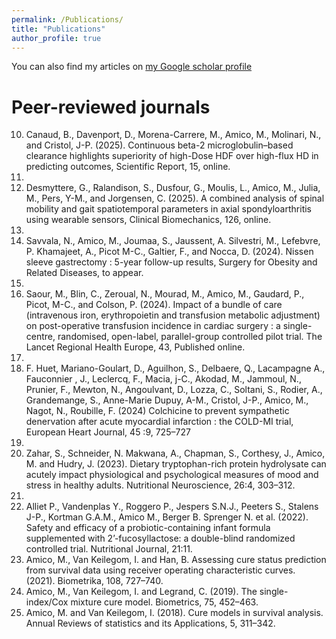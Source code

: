 ```yaml
---
permalink: /Publications/
title: "Publications"
author_profile: true
---
```

You can also find my articles on [my Google scholar profile](https://scholar.google.com/citations?user=8xLGPRYAAAAJ)

# Peer-reviewed journals
10. Canaud, B., Davenport, D., Morena-Carrere, M., Amico, M., Molinari, N., and Cristol, J-P. (2025). Continuous beta-2 microglobulin–based clearance highlights superiority of high-Dose HDF over high-flux HD in predicting outcomes, Scientific Report, 15, online.
11. 
9. Desmyttere, G., Ralandison, S., Dusfour, G., Moulis, L., Amico, M., Julia, M., Pers, Y-M., and Jorgensen, C. (2025). A combined analysis of spinal mobility and gait spatiotemporal parameters in axial spondyloarthritis using wearable sensors, Clinical Biomechanics, 126, online.
10. 
8. Savvala, N., Amico, M., Joumaa, S., Jaussent, A. Silvestri, M., Lefebvre, P. Khamajeet, A., Picot M-C., Galtier, F., and Nocca, D. (2024). Nissen sleeve gastrectomy : 5-year follow-up results, Surgery for Obesity and Related Diseases, to appear.
9. 
7. Saour, M., Blin, C., Zeroual, N., Mourad, M., Amico, M., Gaudard, P., Picot, M-C., and Colson, P. (2024). Impact of a bundle of care (intravenous iron, erythropoietin and transfusion metabolic adjustment) on post-operative transfusion incidence in cardiac surgery : a single-centre, randomised, open-label, parallel-group controlled pilot trial. The Lancet Regional Health Europe, 43, Published online.
8. 
6. F. Huet, Mariano-Goulart, D., Aguilhon, S., Delbaere, Q., Lacampagne A., Fauconnier , J., Leclercq, F., Macia, j-C., Akodad, M., Jammoul, N., Prunier, F., Mewton, N., Angoulvant, D., Lozza, C., Soltani, S., Rodier, A., Grandemange, S., Anne-Marie Dupuy, A-M., Cristol, J-P., Amico, M., Nagot, N., Roubille, F. (2024) Colchicine to prevent sympathetic denervation after acute myocardial infarction : the COLD-MI trial, European Heart Journal, 45 :9, 725–727
7. 
5. Zahar, S., Schneider, N. Makwana, A., Chapman, S., Corthesy, J., Amico, M. and Hudry, J. (2023). Dietary tryptophan-rich protein hydrolysate can acutely impact physiological and psychological measures of mood and stress in healthy adults. Nutritional Neuroscience, 26:4, 303–312.
6. 
4. Alliet P., Vandenplas Y., Roggero P., Jespers S.N.J., Peeters S., Stalens J-P., Kortman G.A.M., Amico M., Berger B. Sprenger N. et al. (2022). Safety and efficacy of a probiotic-containing infant formula supplemented with 2’-fucosyllactose: a double-blind randomized controlled trial. Nutritional Journal, 21:11.
3. Amico, M., Van Keilegom, I. and Han, B. Assessing cure status prediction from survival data using receiver operating characteristic curves. (2021). Biometrika, 108, 727–740.
2. Amico, M., Van Keilegom, I. and Legrand, C. (2019). The single-index/Cox mixture cure model. Biometrics, 75, 452–463.
1. Amico, M. and Van Keilegom, I. (2018). Cure models in survival analysis. Annual Reviews of statistics and its Applications, 5, 311–342.

